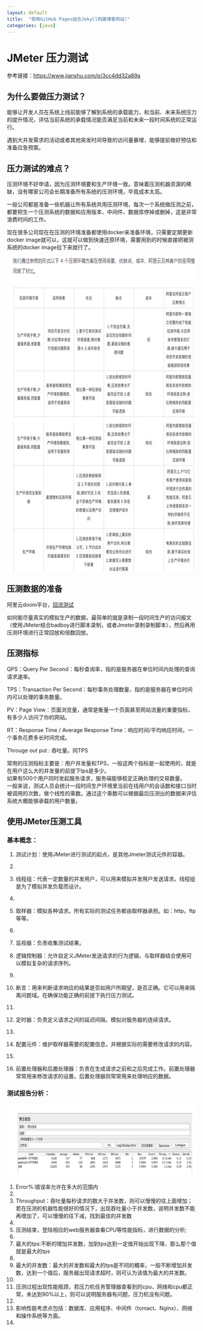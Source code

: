```yaml
---
layout: default
title:  "使用GitHub Pages结合Jekyll构建博客网站!"
categories: [java]
---
```

# JMeter 压力测试       
参考链接：https://www.jianshu.com/p/3cc4dd32a89a

## 为什么要做压力测试？

能够让开发人员在系统上线前能够了解到系统的承载能力，和当前、未来系统压力的提升情况，评估当前系统的承载情况能否满足当前和未来一段时间系统的正常运行。		

遇到大并发需求的活动或者其他突发时间导致的访问量暴增，能够提前做好预估和准备应急预案。

## 压力测试的难点？

压测环境不好申请，因为压测环境要和生产环境一致。意味着压测机器资源的稀缺，没有哪家公司会长期准备所有系统的压测环境，毕竟成本太高。

一般公司都是准备一些机器让所有系统共用压测环境，每次一个系统做压测之前，都要把生一个压测系统的数据和应用版本、中间件、数据库停掉或删掉，这是非常浪费时间的工作。

现在很多公司现在在压测的环境准备都使用docker来准备环境，只需要定期更新docker image就可以，这就可以做到快速还原环境，需要用到的时候直接把被测系统的docker image拉下来就行了。

<div style="display:flex;align-items:center;justify-content:center;">
    <img src="/img/2019-08-23-压力测试/001.png" width="706" height="838" />
</div>

## 压测数据的准备		
阿里云doom平台，[回流测试](https://yq.aliyun.com/articles/278811)		

如何能尽量真实的模拟生产的数据，最简单的就是录制一段时间生产的访问报文（使用JMeter结合badboy进行脚本录制，或者Jmeter录制录制脚本），然后再用压测环境进行正常回放和倍数回放。

## 压测指标

QPS：Query Per Second：每秒查询率，指的是服务器在单位时间内处理的查询请求速率。

TPS：Transaction Per Second：每秒事务处理数量，指的是服务器在单位时间内可以处理的事务数量。

PV：Page View：页面浏览量，通常是衡量一个页面甚至网站流量的重要指标，有多少人访问了你的网站。

RT：Response Time / Average Response Time：响应时间/平均响应时间，一个事务花费多长时间完成。

Througe out put : 吞吐量。同TPS

常用的压测指标主要是：用户并发量和TPS，一般这两个指标是一起使用的，就是在用户这么大的并发量的前提下tps是多少。		
如果有500个用户同时发起服务请求，服务端能够稳定正确处理的交易数量。		
一般来说，测试人员会统计一段时间生产环境里当前在线用户的会话数和接口当时被调用的次数，做个线性的乘数。通过这个乘数可以根据最后压测出的数据来评估系统大概能够承载的用户数量。

## 使用JMeter压测工具

### 基本概念：

1.	测试计划：使用JMeter进行测试的起点，是其他Jmeter测试元件的容器。
2.	
2.	线程组：代表一定数量的并发用户，可以用来模拟并发用户发送请求。线程组是为了模拟并发负载而设计。
3.	
3.	取样器：模拟各种请求。所有实际的测试任务都由取样器承担。如：http，ftp等等。
4.	
4.	监视器：负责收集测试结果。

5.	逻辑控制器：允许自定义JMeter发送请求的行为逻辑，与取样器结合使用可以模拟复杂的请求序列。
6.	
6.	断言：用来判断请求响应的结果是否如用户所期望，是否正确。它可以用来隔离问题域。在确保功能正确的前提下执行压力测试。
7.	
7.	定时器：负责定义请求之间的延迟间隔，模拟对服务器的连续请求。
8.	
8.	配置元件：维护取样器需要的配置信息，并根据实际的需要修改请求的内容。
9.	
9.	前置处理器和后置处理器：负责在生成请求之前和之后完成工作。前置处理器常常用来修改请求的设置，后置处理器则常常用来处理响应的数据。

### 测试报告分析：

<div style="display:flex;align-items:center;justify-content:center;">
    <img src="/img/2019-08-23-压力测试/002.png" width="760" height="196" />
</div>

1.	Error%:错误率允许在多大的范围内
2.	
2.	Throughput：吞吐量每秒请求的数大于并发数，则可以慢慢的往上面增加；若在压测的机器性能很好的情况下，出现吞吐量小于并发数，说明并发数不能再增加了，可以慢慢的往下减，找到最佳的并发数
3.	
3.	压测结束，登陆相应的web服务器查看CPU等性能指标，进行数据的分析;
4.	
4.	最大的tps:不断的增加并发数，加到tps达到一定值开始出现下降，那么那个值就是最大的tps
5.	
5.	最大的并发数：最大的并发数和最大的tps是不同的概率，一般不断增加并发数，达到一个值后，服务器出现请求超时，则可认为该值为最大的并发数。
6.	
6.	压测过程出现性能瓶颈，若压力机任务管理器查看到的cpu、网络和cpu都正常，未达到90%以上，则可以说明服务器有问题，压力机没有问题。
7.	
7.	影响性能考虑点包括：数据库、应用程序、中间件（tomact、Nginx）、网络和操作系统等方面。
8.	





